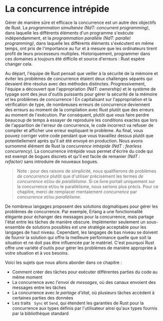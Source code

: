 # La concurrence intrépide

Gérer de manière sûre et efficace la concurrence est un autre des objectifs de
Rust. La *programmation simultanée (NdT: concurrent programming)*, dans laquelle
les différents éléments d'un programme s'exécute indépendamment, et la
*programmation parallèle (NdT: parallel programming)*, dans laquelle les
différents éléments s'exécutent en même temps, ont pris de l'importance au fur
et à mesure que les ordinateurs tirent profit de leurs processeurs multiples.
Historiquement, programmer dans ces domaines a toujours été difficile et source
d'erreurs : Rust espère changer cela.

Au départ, l'équipe de Rust pensait que veiller à la sécurité de la mémoire et
éviter les problèmes de concurrence étaient deux challenges séparés qui devaient
être résolus avec des méthodes distinctes. Progressivement, l'équipe a découvert
que l'appropriation *(NdT: ownership)* et le système de typage sont des jeux
d'outils puissants pour gérer la sécurité de la mémoire *et* les problèmes de
concurrence ! En capitalisant sur l'appropriation et la vérification de type, de
nombreuses erreurs de concurrence deviennent des erreurs au moment de la
compilation avec Rust plutôt que des erreurs au moment de l'exécution. Par
conséquent, plutôt que vous faire perdre beaucoup de temps à essayer de
reproduire les conditions exactes que lors de l'apparition de l'erreur de
concurrence, le code incorrect va refuser de compiler et afficher une erreur
expliquant le problème. Au final, vous pouvez corriger votre code pendant que
vous travaillez dessus plutôt que potentiellement après qu'il ait été envoyé en
production. Nous avons surnommé élément de Rust la *concurrence intrépide (NdT :
fearless concurrency)*. La concurrence intrépide vous permet d'écrire du code
qui est exempt de bogues discrets et qu'il est facile de remanier *(NdT :
refactor)* sans introduire de nouveaux bogues.

> Note : pour des raisons de simplicité, nous qualifierons de problèmes
> *de concurrence* plutôt que d'utiliser précisément les termes
> *de concurrence et/ou de parallélisme*. Si ce livre portait uniquement sur la
> concurrence et/ou le parallélisme, nous serions plus précis. Pour ce chapitre,
> merci de remplacer mentalement *concurrence* par
> *concurrence et/ou parallélisme*.

De nombreux langages proposent des solutions dogmatiques pour gérer les
problèmes de concurrence. Par exemple, Erlang a une fonctionnalité élégante pour
échanger des messages pour la concurrence, mais partage l'état entre les tâches
de manière obscure. Implémenter seulement un sous-ensemble de solutions
possibles est une stratégie acceptable pour les langages de haut niveau.
Cependant, les langages de bas niveau se doivent de fournir la solution qui
offre la meilleure performance quelle que soit la situation et ne doit pas être
influencée par le matériel. C'est pourquoi Rust offre une variété d'outils pour
gérer les problèmes de manière appropriée à votre situation et à vos besoins.

Voici les sujets que nous allons aborder dans ce chapitre :
* Comment créer des tâches pour exécuter différentes parties du code au même
  moment
* La concurrence avec *l'envoi de messages*, où des canaux envoient des messages
  entre les tâches
* La concurrence avec *le partage d'état*, où plusieurs tâches accèdent à
  certaines parties des données
* Les traits ` Sync` et `Send`, qui étendent les garanties de Rust pour la
  concurrence aux types définis par l'utilisateur ainsi qu'aux types fournis par
  la bibliothèque standard
